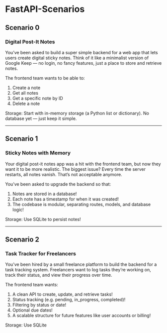 # FastAPI-Scenarios
## Scenario 0
### Digital Post-It Notes
You’ve been asked to build a super simple backend for a web app that lets users create digital sticky notes. Think of it like a minimalist version of Google Keep — no login, no fancy features, just a place to store and retrieve notes.

The frontend team wants to be able to:

1. Create a note
2. Get all notes
3. Get a specific note by ID
4. Delete a note

Storage: Start with in-memory storage (a Python list or dictionary). No database yet — just keep it simple.

---
## Scenario 1
### Sticky Notes with Memory
Your digital post-it notes app was a hit with the frontend team, but now they want it to be more realistic. The biggest issue? Every time the server restarts, all notes vanish. That’s not acceptable anymore.

You’ve been asked to upgrade the backend so that:

1. Notes are stored in a database!
2. Each note has a timestamp for when it was created!
3. The codebase is modular, separating routes, models, and database logic!

Storage: Use SQLite to persist notes!

---
## Scenario 2
### Task Tracker for Freelancers
You’ve been hired by a small freelance platform to build the backend for a task tracking system. Freelancers want to log tasks they’re working on, track their status, and view their progress over time.

The frontend team wants:

1. A clean API to create, update, and retrieve tasks!
2. Status tracking (e.g. pending, in_progress, completed)!
3. Filtering by status or date!
4. Optional due dates!
5. A scalable structure for future features like user accounts or billing!

Storage: Use SQLite